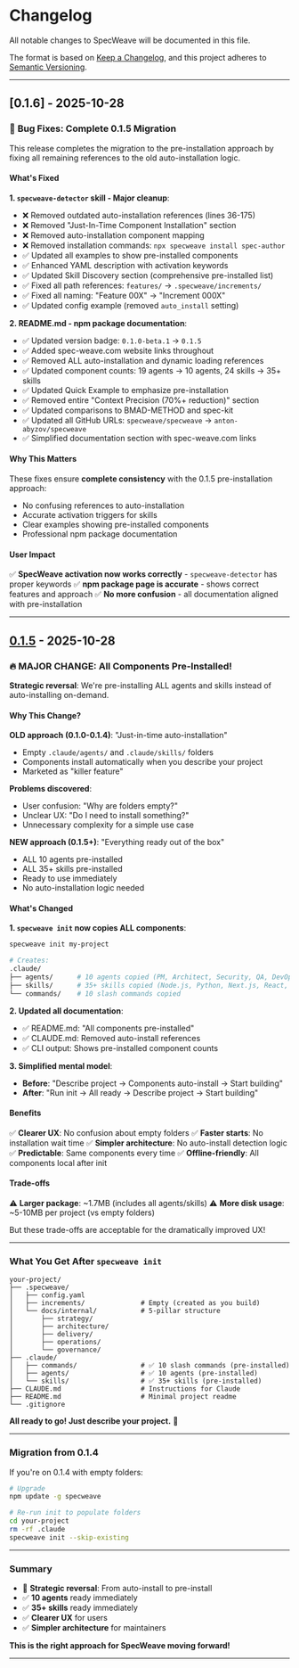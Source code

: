 # Changelog

All notable changes to SpecWeave will be documented in this file.

The format is based on [Keep a Changelog](https://keepachangelog.com/en/1.0.0/),
and this project adheres to [Semantic Versioning](https://semver.org/spec/v2.0.0.html).

---

## [0.1.6] - 2025-10-28

### 🐛 **Bug Fixes: Complete 0.1.5 Migration**

This release completes the migration to the pre-installation approach by fixing all remaining references to the old auto-installation logic.

#### What's Fixed

**1. `specweave-detector` skill - Major cleanup**:
- ❌ Removed outdated auto-installation references (lines 36-175)
- ❌ Removed "Just-In-Time Component Installation" section
- ❌ Removed auto-installation component mapping
- ❌ Removed installation commands: `npx specweave install spec-author`
- ✅ Updated all examples to show pre-installed components
- ✅ Enhanced YAML description with activation keywords
- ✅ Updated Skill Discovery section (comprehensive pre-installed list)
- ✅ Fixed all path references: `features/` → `.specweave/increments/`
- ✅ Fixed all naming: "Feature 00X" → "Increment 000X"
- ✅ Updated config example (removed `auto_install` setting)

**2. README.md - npm package documentation**:
- ✅ Updated version badge: `0.1.0-beta.1` → `0.1.5`
- ✅ Added spec-weave.com website links throughout
- ✅ Removed ALL auto-installation and dynamic loading references
- ✅ Updated component counts: 19 agents → 10 agents, 24 skills → 35+ skills
- ✅ Updated Quick Example to emphasize pre-installation
- ✅ Removed entire "Context Precision (70%+ reduction)" section
- ✅ Updated comparisons to BMAD-METHOD and spec-kit
- ✅ Updated all GitHub URLs: `specweave/specweave` → `anton-abyzov/specweave`
- ✅ Simplified documentation section with spec-weave.com links

#### Why This Matters

These fixes ensure **complete consistency** with the 0.1.5 pre-installation approach:
- No confusing references to auto-installation
- Accurate activation triggers for skills
- Clear examples showing pre-installed components
- Professional npm package documentation

#### User Impact

✅ **SpecWeave activation now works correctly** - `specweave-detector` has proper keywords
✅ **npm package page is accurate** - shows correct features and approach
✅ **No more confusion** - all documentation aligned with pre-installation

---

## [0.1.5] - 2025-10-28

### 🔥 **MAJOR CHANGE: All Components Pre-Installed!**

**Strategic reversal**: We're pre-installing ALL agents and skills instead of auto-installing on-demand.

#### Why This Change?

**OLD approach (0.1.0-0.1.4)**: "Just-in-time auto-installation"
- Empty `.claude/agents/` and `.claude/skills/` folders
- Components install automatically when you describe your project
- Marketed as "killer feature"

**Problems discovered**:
- User confusion: "Why are folders empty?"
- Unclear UX: "Do I need to install something?"
- Unnecessary complexity for a simple use case

**NEW approach (0.1.5+)**: "Everything ready out of the box"
- ALL 10 agents pre-installed
- ALL 35+ skills pre-installed
- Ready to use immediately
- No auto-installation logic needed

#### What's Changed

**1. `specweave init` now copies ALL components**:

```bash
specweave init my-project

# Creates:
.claude/
├── agents/      # 10 agents copied (PM, Architect, Security, QA, DevOps, Tech Lead, SRE, Docs Writer, Performance, Diagrams Architect)
├── skills/      # 35+ skills copied (Node.js, Python, Next.js, React, etc.)
└── commands/    # 10 slash commands copied
```

**2. Updated all documentation**:
- ✅ README.md: "All components pre-installed"
- ✅ CLAUDE.md: Removed auto-install references
- ✅ CLI output: Shows pre-installed component counts

**3. Simplified mental model**:
- **Before**: "Describe project → Components auto-install → Start building"
- **After**: "Run init → All ready → Describe project → Start building"

#### Benefits

✅ **Clearer UX**: No confusion about empty folders
✅ **Faster starts**: No installation wait time
✅ **Simpler architecture**: No auto-install detection logic
✅ **Predictable**: Same components every time
✅ **Offline-friendly**: All components local after init

#### Trade-offs

⚠️ **Larger package**: ~1.7MB (includes all agents/skills)
⚠️ **More disk usage**: ~5-10MB per project (vs empty folders)

But these trade-offs are acceptable for the dramatically improved UX!

---

### What You Get After `specweave init`

```
your-project/
├── .specweave/
│   ├── config.yaml
│   ├── increments/              # Empty (created as you build)
│   └── docs/internal/           # 5-pillar structure
│       ├── strategy/
│       ├── architecture/
│       ├── delivery/
│       ├── operations/
│       └── governance/
├── .claude/
│   ├── commands/                # ✅ 10 slash commands (pre-installed)
│   ├── agents/                  # ✅ 10 agents (pre-installed)
│   └── skills/                  # ✅ 35+ skills (pre-installed)
├── CLAUDE.md                    # Instructions for Claude
├── README.md                    # Minimal project readme
└── .gitignore
```

**All ready to go! Just describe your project.** 🚀

---

### Migration from 0.1.4

If you're on 0.1.4 with empty folders:

```bash
# Upgrade
npm update -g specweave

# Re-run init to populate folders
cd your-project
rm -rf .claude
specweave init --skip-existing
```

---

### Summary

- 🔄 **Strategic reversal**: From auto-install to pre-install
- ✅ **10 agents** ready immediately
- ✅ **35+ skills** ready immediately
- ✅ **Clearer UX** for users
- ✅ **Simpler architecture** for maintainers

**This is the right approach for SpecWeave moving forward!**

---

[0.1.5]: https://github.com/specweave/specweave/releases/tag/v0.1.5
